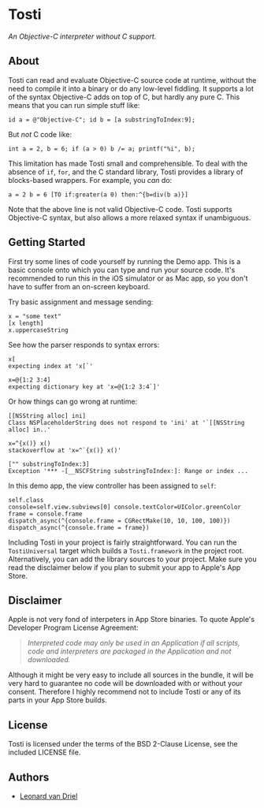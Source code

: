 Tosti
===========

*An Objective-C interpreter without C support.*


About
-----
Tosti can read and evaluate Objective-C source code at runtime, without the need to compile it into a binary or do any low-level fiddling. It supports a lot of the syntax Objective-C adds on top of C, but hardly any pure C. This means that you can run simple stuff like:

    id a = @"Objective-C"; id b = [a substringToIndex:9];
    
But *not* C code like:

    int a = 2, b = 6; if (a > 0) b /= a; printf("%i", b);

This limitation has made Tosti small and comprehensible. To deal with the absence of `if`, `for`, and the C standard library, Tosti provides a library of blocks-based wrappers. For example, you *can* do:

    a = 2 b = 6 [TO if:greater(a 0) then:^{b=div(b a)}]

Note that the above line is not valid Objective-C code. Tosti supports Objective-C syntax, but also allows a more relaxed syntax if unambiguous.


Getting Started
---------------
First try some lines of code yourself by running the Demo app. This is a basic console onto which you can type and run your source code. It's recommended to run this in the iOS simulator or as Mac app, so you don't have to suffer from an on-screen keyboard.

Try basic assignment and message sending:

    x = "some text"
    [x length]
    x.uppercaseString
    
See how the parser responds to syntax errors:

    x[
    expecting index at 'x[`'
  
    x=@{1:2 3:4]
    expecting dictionary key at 'x=@{1:2 3:4`]'
  
Or how things can go wrong at runtime:

    [[NSString alloc] ini]
    Class NSPlaceholderString does not respond to 'ini' at '`[[NSString alloc] in..'
    
    x=^{x()} x()
    stackoverflow at 'x=^`{x()} x()'
    
    ["" substringToIndex:3]
    Exception '*** -[__NSCFString substringToIndex:]: Range or index ...

In this demo app, the view controller has been assigned to `self`:

    self.class
    console=self.view.subviews[0] console.textColor=UIColor.greenColor
    frame = console.frame
    dispatch_async(^{console.frame = CGRectMake(10, 10, 100, 100)})
    dispatch_async(^{console.frame = frame})


Including Tosti in your project is fairly straightforward. You can run the `TostiUniversal` target which builds a `Tosti.framework` in the project root. Alternatively, you can add the library sources to your project. Make sure you read the disclaimer below if you plan to submit your app to Apple's App Store.


Disclaimer
----------
Apple is not very fond of interpeters in App Store binaries. To quote Apple's Developer Program License Agreement:

> *Interpreted code may only be used in an Application if all scripts, code and interpreters are packaged in the Application and not downloaded.*

Although it might be very easy to include all sources in the bundle, it will be very hard to guarantee no code will be downloaded with or without your consent. Therefore I highly recommend not to include Tosti or any of its parts in your App Store builds.


License
-------
Tosti is licensed under the terms of the BSD 2-Clause License, see the included LICENSE file.


Authors
-------
- [Leonard van Driel](http://www.leonardvandriel.nl/)
